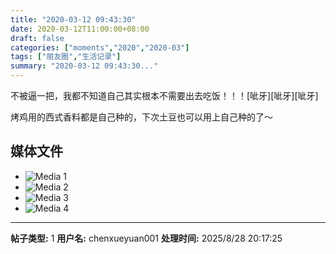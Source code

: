 ```yaml
---
title: "2020-03-12 09:43:30"
date: 2020-03-12T11:00:00+08:00
draft: false
categories: ["moments","2020","2020-03"]
tags: ["朋友圈","生活记录"]
summary: "2020-03-12 09:43:30..."
---
```


不被逼一把，我都不知道自己其实根本不需要出去吃饭！！！[呲牙][呲牙][呲牙]

烤鸡用的西式香料都是自己种的，下次土豆也可以用上自己种的了～

## 媒体文件

- ![Media 1](/Moments/photos/2020-03-12/202003120943300.jpg)
- ![Media 2](/Moments/photos/2020-03-12/202003120943301.jpg)
- ![Media 3](/Moments/photos/2020-03-12/202003120943302.jpg)
- ![Media 4](/Moments/photos/2020-03-12/202003120943303.jpg)

---

**帖子类型:** 1
**用户名:** chenxueyuan001
**处理时间:** 2025/8/28 20:17:25
